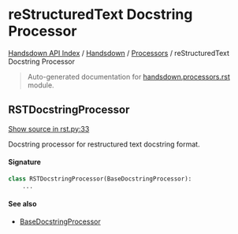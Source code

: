 # reStructuredText Docstring Processor

[Handsdown API Index](../../README.md#handsdown-api-index) /
[Handsdown](../index.md#handsdown) /
[Processors](./index.md#processors) /
reStructuredText Docstring Processor

> Auto-generated documentation for [handsdown.processors.rst](https://github.com/vemel/handsdown/blob/main/handsdown/processors/rst.py) module.

## RSTDocstringProcessor

[Show source in rst.py:33](https://github.com/vemel/handsdown/blob/main/handsdown/processors/rst.py#L33)

Docstring processor for restructured text docstring format.

#### Signature

```python
class RSTDocstringProcessor(BaseDocstringProcessor):
    ...
```

#### See also

- [BaseDocstringProcessor](./base.md#basedocstringprocessor)
